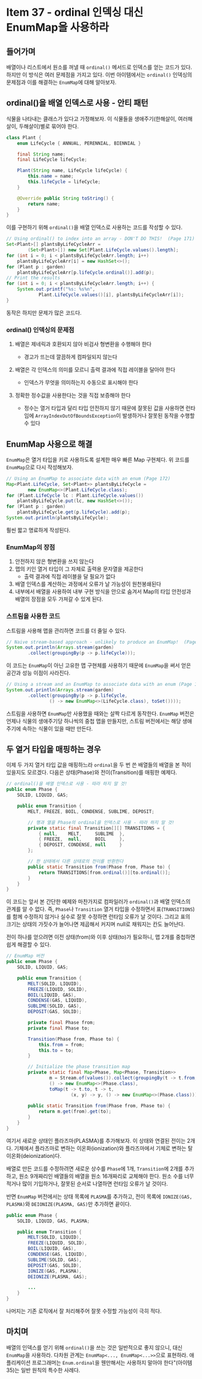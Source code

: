 # Item 37 - ordinal 인덱싱 대신 EnumMap을 사용하라

## 들어가며
배열이나 리스트에서 원소를 꺼낼 때 `ordinal()` 메서드로 인덱스를 얻는 코드가 있다. 하지만 이 방식은 여러 문제점을 가지고 있다. 이번 아이템에서는 `ordinal()` 인덱싱의 문제점과 이를 해결하는 `EnumMap`에 대해 알아보자.

## ordinal()을 배열 인덱스로 사용 - 안티 패턴

식물을 나타내는 클래스가 있다고 가정해보자. 이 식물들을 생애주기(한해살이, 여러해살이, 두해살이)별로 묶어야 한다.
```java
class Plant {
    enum LifeCycle { ANNUAL, PERENNIAL, BIENNIAL }

    final String name;
    final LifeCycle lifeCycle;

    Plant(String name, LifeCycle lifeCycle) {
        this.name = name;
        this.lifeCycle = lifeCycle;
    }

    @Override public String toString() {
        return name;
    }
}
```

이를 구현하기 위해 `ordinal()`을 배열 인덱스로 사용하는 코드를 작성할 수 있다.

```java
// Using ordinal() to index into an array - DON'T DO THIS!  (Page 171)
Set<Plant>[] plantsByLifeCycleArr =
        (Set<Plant>[]) new Set[Plant.LifeCycle.values().length];
for (int i = 0; i < plantsByLifeCycleArr.length; i++)
    plantsByLifeCycleArr[i] = new HashSet<>();
for (Plant p : garden)
    plantsByLifeCycleArr[p.lifeCycle.ordinal()].add(p);
// Print the results
for (int i = 0; i < plantsByLifeCycleArr.length; i++) {
    System.out.printf("%s: %s%n",
            Plant.LifeCycle.values()[i], plantsByLifeCycleArr[i]);
}

```

동작은 하지만 문제가 많은 코드다.

### ordinal() 인덱싱의 문제점

1. 배열은 제네릭과 호환되지 않아 비검사 형변환을 수행해야 한다
   - 경고가 뜨는데 깔끔하게 컴파일되지 않는다

2. 배열은 각 인덱스의 의미를 모르니 출력 결과에 직접 레이블을 달아야 한다
   - 인덱스가 무엇을 의미하는지 수동으로 표시해야 한다

3. 정확한 정수값을 사용한다는 것을 직접 보증해야 한다
   - 정수는 열거 타입과 달리 타입 안전하지 않기 때문에 잘못된 값을 사용하면 런타임에 `ArrayIndexOutOfBoundsException`이 발생하거나 잘못된 동작을 수행할 수 있다

## EnumMap 사용으로 해결

`EnumMap`은 열거 타입을 키로 사용하도록 설계한 매우 빠른 Map 구현체다. 위 코드를 `EnumMap`으로 다시 작성해보자.

```java
// Using an EnumMap to associate data with an enum (Page 172)
Map<Plant.LifeCycle, Set<Plant>> plantsByLifeCycle =
        new EnumMap<>(Plant.LifeCycle.class);
for (Plant.LifeCycle lc : Plant.LifeCycle.values())
    plantsByLifeCycle.put(lc, new HashSet<>());
for (Plant p : garden)
    plantsByLifeCycle.get(p.lifeCycle).add(p);
System.out.println(plantsByLifeCycle);
```

훨씬 짧고 명료하게 작성된다.

### EnumMap의 장점

1. 안전하지 않은 형변환을 쓰지 않는다
2. 맵의 키인 열거 타입이 그 자체로 출력용 문자열을 제공한다
   - 출력 결과에 직접 레이블을 달 필요가 없다
3. 배열 인덱스를 계산하는 과정에서 오류가 날 가능성이 원천봉쇄된다
4. 내부에서 배열을 사용하여 내부 구현 방식을 안으로 숨겨서 Map의 타입 안전성과 배열의 장점을 모두 가져갈 수 있게 된다.

### 스트림을 사용한 코드

스트림을 사용해 맵을 관리하면 코드를 더 줄일 수 있다.
```java
// Naive stream-based approach - unlikely to produce an EnumMap!  (Page 172)
System.out.println(Arrays.stream(garden)
        .collect(groupingBy(p -> p.lifeCycle)));

```

이 코드는 `EnumMap`이 아닌 고유한 맵 구현체를 사용하기 때문에 `EnumMap`을 써서 얻은 공간과 성능 이점이 사라진다.

```java
// Using a stream and an EnumMap to associate data with an enum (Page 173)
System.out.println(Arrays.stream(garden)
        .collect(groupingBy(p -> p.lifeCycle,
                () -> new EnumMap<>(LifeCycle.class), toSet())));
```

스트림을 사용하면 `EnumMap`만 사용했을 때와는 살짝 다르게 동작한다. `EnumMap` 버전은 언제나 식물의 생애주기당 하나씩의 중첩 맵을 만들지만, 스트림 버전에서는 해당 생애주기에 속하는 식물이 있을 때만 만든다. 

## 두 열거 타입을 매핑하는 경우

이제 두 가지 열거 타입 값을 매핑하느라 `ordinal`을 두 번 쓴 배열들의 배열을 본 적이 있을지도 모르겠다. 다음은 상태(Phase)와 전이(Transition)를 매핑한 예제다.
```java
// ordinal()을 배열 인덱스로 사용 - 따라 하지 말 것!
public enum Phase {
    SOLID, LIQUID, GAS;

    public enum Transition {
        MELT, FREEZE, BOIL, CONDENSE, SUBLIME, DEPOSIT;

        // 행과 열을 Phase의 ordinal을 인덱스로 사용 - 따라 하지 말 것!
        private static final Transition[][] TRANSITIONS = {
            { null,    MELT,     SUBLIME  },
            { FREEZE,  null,     BOIL     },
            { DEPOSIT, CONDENSE, null     }
        };

        // 한 상태에서 다른 상태로의 전이를 반환한다
        public static Transition from(Phase from, Phase to) {
            return TRANSITIONS[from.ordinal()][to.ordinal()];
        }
    }
}
```

이 코드는 앞서 본 간단한 예제와 마찬가지로 컴파일러가 `ordinal()`과 배열 인덱스의 관계를 알 수 없다. 즉, `Phase`나 `Transition` 열거 타입을 수정하면서 표(`TRANSITIONS`)를 함께 수정하지 않거나 실수로 잘못 수정하면 런타임 오류가 날 것이다. 그리고 표의 크기는 상태의 가짓수가 늘어나면 제곱해서 커지며 null로 채워지는 칸도 늘어난다.

전이 하나를 얻으려면 이전 상태(from)와 이후 상태(to)가 필요하니, 맵 2개를 중첩하면 쉽게 해결할 수 있다.
```java
// EnumMap 버전
public enum Phase {
    SOLID, LIQUID, GAS;

    public enum Transition {
        MELT(SOLID, LIQUID),
        FREEZE(LIQUID, SOLID),
        BOIL(LIQUID, GAS),
        CONDENSE(GAS, LIQUID),
        SUBLIME(SOLID, GAS),
        DEPOSIT(GAS, SOLID);

        private final Phase from;
        private final Phase to;

        Transition(Phase from, Phase to) {
            this.from = from;
            this.to = to;
        }

        // Initialize the phase transition map
        private static final Map<Phase, Map<Phase, Transition>>
                m = Stream.of(values()).collect(groupingBy(t -> t.from,
                () -> new EnumMap<>(Phase.class),
                toMap(t -> t.to, t -> t,
                        (x, y) -> y, () -> new EnumMap<>(Phase.class))));
        
        public static Transition from(Phase from, Phase to) {
            return m.get(from).get(to);
        }
    }
}
```

여기서 새로운 상태인 플라즈마(PLASMA)를 추가해보자. 이 상태와 연결된 전이는 2개다. 기체에서 플라즈마로 변하는 이온화(ionization)와 플라즈마에서 기체로 변하는 탈이온화(deionization)다.

배열로 만든 코드를 수정하려면 새로운 상수를 `Phase`에 1개, `Transition`에 2개를 추가하고, 원소 9개짜리인 배열들의 배열을 원소 16개짜리로 교체해야 한다. 원소 수를 너무 적거나 많이 기입하거나, 잘못된 순서로 나열하면 런타임 오류가 날 것이다.

반면 `EnumMap` 버전에서는 상태 목록에 `PLASMA`를 추가하고, 전이 목록에 `IONIZE(GAS, PLASMA)`와 `DEIONIZE(PLASMA, GAS)`만 추가하면 끝이다.
```java
public enum Phase {
    SOLID, LIQUID, GAS, PLASMA;

    public enum Transition {
        MELT(SOLID, LIQUID),
        FREEZE(LIQUID, SOLID),
        BOIL(LIQUID, GAS),
        CONDENSE(GAS, LIQUID),
        SUBLIME(SOLID, GAS),
        DEPOSIT(GAS, SOLID),
        IONIZE(GAS, PLASMA),
        DEIONIZE(PLASMA, GAS);

        ...
    }
}
```

나머지는 기존 로직에서 잘 처리해주어 잘못 수정할 가능성이 극히 적다.

## 마치며
배열의 인덱스를 얻기 위해 `ordinal()`을 쓰는 것은 일반적으로 좋지 않으니, 대신 `EnumMap`을 사용하라. 다차원 관계는 `EnumMap<..., EnumMap<...>>`으로 표현하라. 애플리케이션 프로그래머는 `Enum.ordinal`을 웬만해서는 사용하지 말아야 한다"(아이템 35)는 일반 원칙의 특수한 사례다.